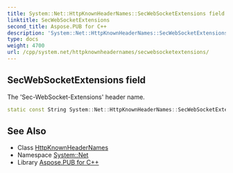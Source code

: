 ```yaml
---
title: System::Net::HttpKnownHeaderNames::SecWebSocketExtensions field
linktitle: SecWebSocketExtensions
second_title: Aspose.PUB for C++
description: 'System::Net::HttpKnownHeaderNames::SecWebSocketExtensions field. The ''Sec-WebSocket-Extensions'' header name in C++.'
type: docs
weight: 4700
url: /cpp/system.net/httpknownheadernames/secwebsocketextensions/
---
```

## SecWebSocketExtensions field


The 'Sec-WebSocket-Extensions' header name.

```cpp
static const String System::Net::HttpKnownHeaderNames::SecWebSocketExtensions
```

## See Also

* Class [HttpKnownHeaderNames](../)
* Namespace [System::Net](../../)
* Library [Aspose.PUB for C++](../../../)
